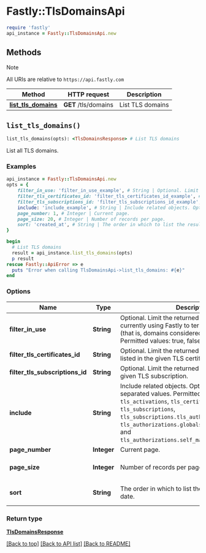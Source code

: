 # Fastly::TlsDomainsApi


```ruby
require 'fastly'
api_instance = Fastly::TlsDomainsApi.new
```

## Methods

> [!NOTE]
> All URIs are relative to `https://api.fastly.com`

Method | HTTP request | Description
------ | ------------ | -----------
[**list_tls_domains**](TlsDomainsApi.md#list_tls_domains) | **GET** /tls/domains | List TLS domains


## `list_tls_domains()`

```ruby
list_tls_domains(opts): <TlsDomainsResponse> # List TLS domains
```

List all TLS domains.

### Examples

```ruby
api_instance = Fastly::TlsDomainsApi.new
opts = {
    filter_in_use: 'filter_in_use_example', # String | Optional. Limit the returned domains to those currently using Fastly to terminate TLS with SNI (that is, domains considered \"in use\") Permitted values: true, false.
    filter_tls_certificates_id: 'filter_tls_certificates_id_example', # String | Optional. Limit the returned domains to those listed in the given TLS certificate's SAN list.
    filter_tls_subscriptions_id: 'filter_tls_subscriptions_id_example', # String | Optional. Limit the returned domains to those for a given TLS subscription.
    include: 'include_example', # String | Include related objects. Optional, comma-separated values. Permitted values: `tls_activations`, `tls_certificates`, `tls_subscriptions`, `tls_subscriptions.tls_authorizations`, `tls_authorizations.globalsign_email_challenge`, and `tls_authorizations.self_managed_http_challenge`. 
    page_number: 1, # Integer | Current page.
    page_size: 20, # Integer | Number of records per page.
    sort: 'created_at', # String | The order in which to list the results by creation date.
}

begin
  # List TLS domains
  result = api_instance.list_tls_domains(opts)
  p result
rescue Fastly::ApiError => e
  puts "Error when calling TlsDomainsApi->list_tls_domains: #{e}"
end
```

### Options

| Name | Type | Description | Notes |
| ---- | ---- | ----------- | ----- |
| **filter_in_use** | **String** | Optional. Limit the returned domains to those currently using Fastly to terminate TLS with SNI (that is, domains considered \&quot;in use\&quot;) Permitted values: true, false. | [optional] |
| **filter_tls_certificates_id** | **String** | Optional. Limit the returned domains to those listed in the given TLS certificate&#39;s SAN list. | [optional] |
| **filter_tls_subscriptions_id** | **String** | Optional. Limit the returned domains to those for a given TLS subscription. | [optional] |
| **include** | **String** | Include related objects. Optional, comma-separated values. Permitted values: `tls_activations`, `tls_certificates`, `tls_subscriptions`, `tls_subscriptions.tls_authorizations`, `tls_authorizations.globalsign_email_challenge`, and `tls_authorizations.self_managed_http_challenge`.  | [optional] |
| **page_number** | **Integer** | Current page. | [optional] |
| **page_size** | **Integer** | Number of records per page. | [optional][default to 20] |
| **sort** | **String** | The order in which to list the results by creation date. | [optional][default to &#39;created_at&#39;] |

### Return type

[**TlsDomainsResponse**](TlsDomainsResponse.md)

[[Back to top]](#) [[Back to API list]](../../README.md#endpoints)
[[Back to README]](../../README.md)

